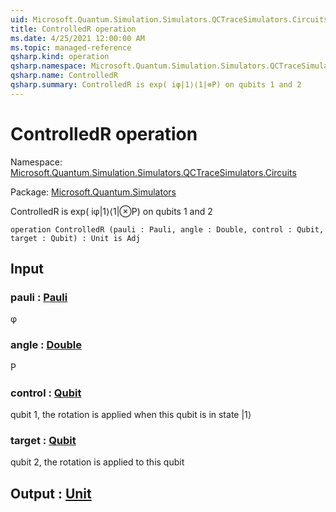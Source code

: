 ```yaml
---
uid: Microsoft.Quantum.Simulation.Simulators.QCTraceSimulators.Circuits.ControlledR
title: ControlledR operation
ms.date: 4/25/2021 12:00:00 AM
ms.topic: managed-reference
qsharp.kind: operation
qsharp.namespace: Microsoft.Quantum.Simulation.Simulators.QCTraceSimulators.Circuits
qsharp.name: ControlledR
qsharp.summary: ControlledR is exp( iφ|1⟩⟨1|⊗P) on qubits 1 and 2
---
```


# ControlledR operation

Namespace: [Microsoft.Quantum.Simulation.Simulators.QCTraceSimulators.Circuits](xref:Microsoft.Quantum.Simulation.Simulators.QCTraceSimulators.Circuits)

Package: [Microsoft.Quantum.Simulators](https://nuget.org/packages/Microsoft.Quantum.Simulators)


ControlledR is exp( iφ|1⟩⟨1|⊗P) on qubits 1 and 2

```qsharp
operation ControlledR (pauli : Pauli, angle : Double, control : Qubit, target : Qubit) : Unit is Adj
```


## Input

### pauli : [Pauli](xref:microsoft.quantum.qsharp.valueliterals#pauli-literals)

φ


### angle : [Double](xref:microsoft.quantum.qsharp.valueliterals#double-literals)

P


### control : [Qubit](xref:microsoft.quantum.qsharp.valueliterals#qubit-literals)

qubit 1, the rotation is applied when this qubit is in state |1⟩


### target : [Qubit](xref:microsoft.quantum.qsharp.valueliterals#qubit-literals)

qubit 2, the rotation is applied to this qubit



## Output : [Unit](xref:microsoft.quantum.qsharp.valueliterals#unit-literal)

